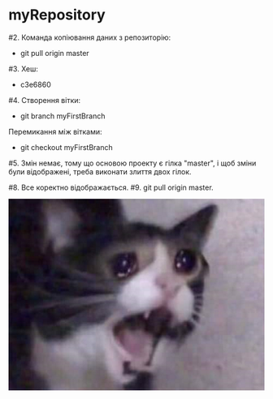 # myRepository

#2. Команда копіювання даних з репозиторію:
   - git pull origin master
   
#3. Хеш:
   - c3e6860

#4. Створення вітки:
   - git branch myFirstBranch
   
   Перемикання між вітками:
   - git checkout myFirstBranch

#5. Змін немає, тому що основою проекту є гілка "master", і щоб зміни були відображені, треба виконати злиття двох гілок.

#8. Все коректно відображається.
#9. git pull origin master.

![alt text](https://github.com/dreyvn88/myRepository/blob/master/lab1/helpMe.png)
